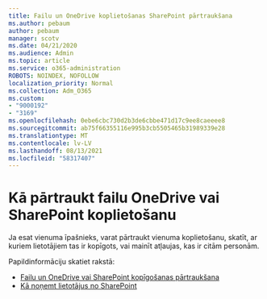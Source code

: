 ```yaml
---
title: Failu un OneDrive koplietošanas SharePoint pārtraukšana
ms.author: pebaum
author: pebaum
manager: scotv
ms.date: 04/21/2020
ms.audience: Admin
ms.topic: article
ms.service: o365-administration
ROBOTS: NOINDEX, NOFOLLOW
localization_priority: Normal
ms.collection: Adm_O365
ms.custom:
- "9000192"
- "3169"
ms.openlocfilehash: 0ebe6cbc730d2b3de6cbbe471d17c9ee8caeeee8
ms.sourcegitcommit: ab75f66355116e995b3cb5505465b31989339e28
ms.translationtype: MT
ms.contentlocale: lv-LV
ms.lasthandoff: 08/13/2021
ms.locfileid: "58317407"
---
```

# <a name="how-to-stop-sharing-onedrive-or-sharepoint-files-or-folders"></a>Kā pārtraukt failu OneDrive vai SharePoint koplietošanu

Ja esat vienuma īpašnieks, varat pārtraukt vienuma koplietošanu, skatīt, ar kuriem lietotājiem tas ir kopīgots, vai mainīt atļaujas, kas ir citām personām.

Papildinformāciju skatiet rakstā: 

- [Failu un OneDrive vai SharePoint kopīgošanas pārtraukšana](https://support.office.com/article/stop-sharing-onedrive-or-sharepoint-files-or-folders-or-change-permissions-0a36470f-d7fe-40a0-bd74-0ac6c1e13323)
- [Kā noņemt lietotājus no SharePoint](https://docs.microsoft.com/sharepoint/remove-users)